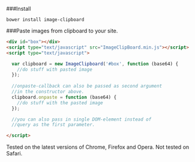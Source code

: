 ###Install
```
bower install image-clipboard
```

###Paste images from clipboard to your site.


```html
<div id="box"></div>
<script type="text/javascript" src="ImageClipBoard.min.js"></script>
<script type="text/javascript">

  var clipboard = new ImageClipboard('#box', function (base64) {
    //do stuff with pasted image
  });
  
  //onpaste-callback can also be passed as second argument
  //in the constructor above.
  clipboard.onpaste = function (base64) {
    //do stuff with the pasted image
  });

  //you can also pass in single DOM-element instead of 
  //query as the first parameter.

</script>
```

Tested on the latest versions of Chrome, Firefox and Opera. Not tested on Safari.

